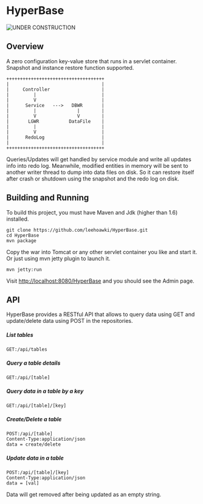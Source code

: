 # HyperBase


![UNDER CONSTRUCTION](http://ocp.sparwood.ca/wp-content/uploads/2013/12/Under-construction.jpg)

## Overview

A zero configuration key-value store that runs in a servlet container. Snapshot and instance restore function supported.

    ++++++++++++++++++++++++++++++++++++
    |                                  |
    |     Controller                   |
    |         |                        |
    |         V                        |
    |      Service   --->   DBWR       |
    |         |               |        |
    |         V               V        |
    |       LGWR           DataFile    |
    |         |                        |
    |         V                        |
    |      RedoLog                     |
    |                                  |
    ++++++++++++++++++++++++++++++++++++
    
   
Queries/Updates will get handled by service module and write all updates info into redo log. Meanwhile, modified entities in memory will be sent to another writer thread to dump into data files on disk. So it can restore itself after crash or shutdown using the snapshot and the redo log on disk.

## Building and Running

To build this project, you must have Maven and Jdk (higher than 1.6) installed.

    git clone https://github.com/leehoawki/HyperBase.git
    cd HyperBase
    mvn package 

Copy the war into Tomcat or any other servlet container you like and start it. Or just using mvn jetty plugin to launch it.

    mvn jetty:run

Visit [http://localhost:8080/HyperBase](http://localhost:8080/HyperBase) and you should see the Admin page. 

## API

HyperBase provides a RESTful API that allows to query data using GET and update/delete data using POST in the repositories. 

##### List tables
    GET:/api/tables

##### Query a table details
    GET:/api/[table]

##### Query data in a table by a key
    GET:/api/[table]/[key]

##### Create/Delete a table
    POST:/api/[table]
    Content-Type:application/json
    data = create/delete

##### Update data in a table
    POST:/api/[table]/[key]
    Content-Type:application/json
    data = [val]

Data will get removed after being updated as an empty string.







